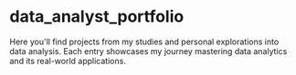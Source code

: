 # data_analyst_portfolio
Here you'll find projects from my studies and personal explorations into data analysis. Each entry showcases my journey mastering data analytics and its real-world applications.
